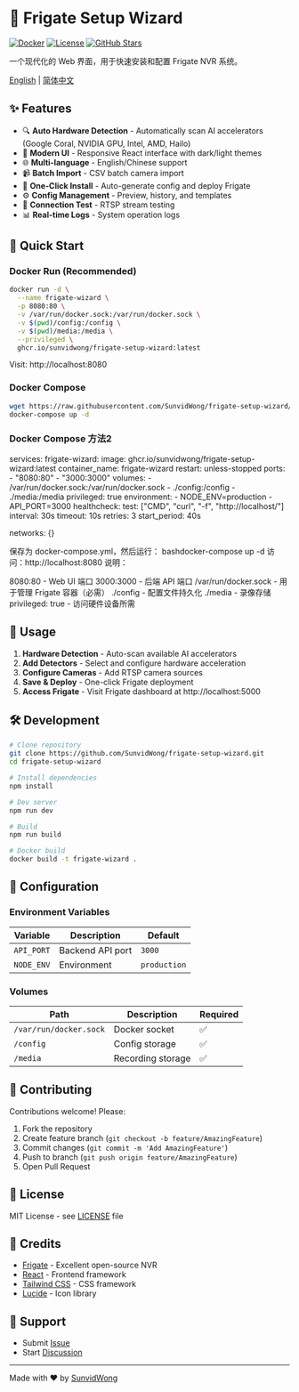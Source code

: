 # 🎥 Frigate Setup Wizard

[![Docker](https://img.shields.io/badge/docker-ghcr.io-blue)](https://github.com/SunvidWong/frigate-setup-wizard/pkgs/container/frigate-setup-wizard)
[![License](https://img.shields.io/badge/license-MIT-green)](LICENSE)
[![GitHub Stars](https://img.shields.io/github/stars/SunvidWong/frigate-setup-wizard)](https://github.com/SunvidWong/frigate-setup-wizard/stargazers)

一个现代化的 Web 界面，用于快速安装和配置 Frigate NVR 系统。

[English](README.md) | [简体中文](README.zh-CN.md)

## ✨ Features

- 🔍 **Auto Hardware Detection** - Automatically scan AI accelerators (Google Coral, NVIDIA GPU, Intel, AMD, Hailo)
- 🎨 **Modern UI** - Responsive React interface with dark/light themes
- 🌐 **Multi-language** - English/Chinese support
- 📹 **Batch Import** - CSV batch camera import
- 🚀 **One-Click Install** - Auto-generate config and deploy Frigate
- ⚙️ **Config Management** - Preview, history, and templates
- 🔧 **Connection Test** - RTSP stream testing
- 📊 **Real-time Logs** - System operation logs

## 🚀 Quick Start

### Docker Run (Recommended)

```bash
docker run -d \
  --name frigate-wizard \
  -p 8080:80 \
  -v /var/run/docker.sock:/var/run/docker.sock \
  -v $(pwd)/config:/config \
  -v $(pwd)/media:/media \
  --privileged \
  ghcr.io/sunvidwong/frigate-setup-wizard:latest
```

Visit: http://localhost:8080

### Docker Compose

```bash
wget https://raw.githubusercontent.com/SunvidWong/frigate-setup-wizard/main/docker-compose.yml
docker-compose up -d
```
### Docker Compose 方法2
services:
  frigate-wizard:
    image: ghcr.io/sunvidwong/frigate-setup-wizard:latest
    container_name: frigate-wizard
    restart: unless-stopped
    ports:
      - "8080:80"
      - "3000:3000"
    volumes:
      - /var/run/docker.sock:/var/run/docker.sock
      - ./config:/config
      - ./media:/media
    privileged: true
    environment:
      - NODE_ENV=production
      - API_PORT=3000
    healthcheck:
      test: ["CMD", "curl", "-f", "http://localhost/"]
      interval: 30s
      timeout: 10s
      retries: 3
      start_period: 40s

networks: {}

保存为 docker-compose.yml，然后运行：
bashdocker-compose up -d
访问：http://localhost:8080
说明：

8080:80 - Web UI 端口
3000:3000 - 后端 API 端口
/var/run/docker.sock - 用于管理 Frigate 容器（必需）
./config - 配置文件持久化
./media - 录像存储
privileged: true - 访问硬件设备所需


## 📖 Usage

1. **Hardware Detection** - Auto-scan available AI accelerators
2. **Add Detectors** - Select and configure hardware acceleration
3. **Configure Cameras** - Add RTSP camera sources
4. **Save & Deploy** - One-click Frigate deployment
5. **Access Frigate** - Visit Frigate dashboard at http://localhost:5000

## 🛠️ Development

```bash
# Clone repository
git clone https://github.com/SunvidWong/frigate-setup-wizard.git
cd frigate-setup-wizard

# Install dependencies
npm install

# Dev server
npm run dev

# Build
npm run build

# Docker build
docker build -t frigate-wizard .
```

## 📝 Configuration

### Environment Variables

| Variable | Description | Default |
|----------|-------------|---------|
| `API_PORT` | Backend API port | `3000` |
| `NODE_ENV` | Environment | `production` |

### Volumes

| Path | Description | Required |
|------|-------------|----------|
| `/var/run/docker.sock` | Docker socket | ✅ |
| `/config` | Config storage | ✅ |
| `/media` | Recording storage | ✅ |

## 🤝 Contributing

Contributions welcome! Please:

1. Fork the repository
2. Create feature branch (`git checkout -b feature/AmazingFeature`)
3. Commit changes (`git commit -m 'Add AmazingFeature'`)
4. Push to branch (`git push origin feature/AmazingFeature`)
5. Open Pull Request

## 📄 License

MIT License - see [LICENSE](LICENSE) file

## 🙏 Credits

- [Frigate](https://frigate.video/) - Excellent open-source NVR
- [React](https://react.dev/) - Frontend framework
- [Tailwind CSS](https://tailwindcss.com/) - CSS framework
- [Lucide](https://lucide.dev/) - Icon library

## 💬 Support

- Submit [Issue](https://github.com/SunvidWong/frigate-setup-wizard/issues)
- Start [Discussion](https://github.com/SunvidWong/frigate-setup-wizard/discussions)

---

Made with ❤️ by [SunvidWong](https://github.com/SunvidWong)
